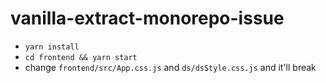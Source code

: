 # vanilla-extract-monorepo-issue

- `yarn install`
- `cd frontend && yarn start`
- change `frontend/src/App.css.js` and `ds/dsStyle.css.js` and  it'll break
